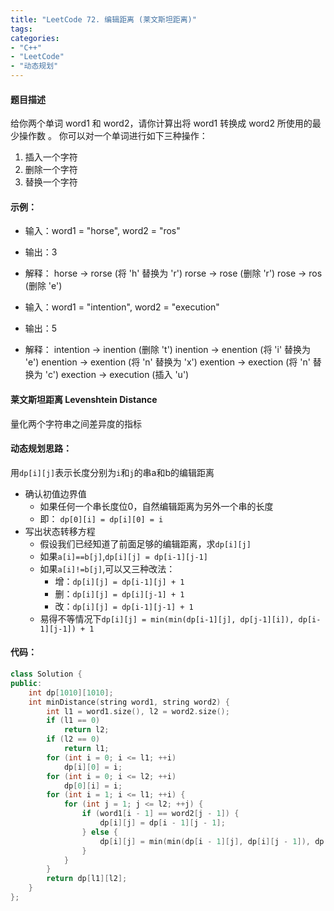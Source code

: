 ```yaml
---
title: "LeetCode 72. 编辑距离 (莱文斯坦距离)"
tags: 
categories: 
- "C++"
- "LeetCode"
- "动态规划"
---
```


#### 题目描述
给你两个单词 word1 和 word2，请你计算出将 word1 转换成 word2 所使用的最少操作数 。
你可以对一个单词进行如下三种操作：
1. 插入一个字符
2. 删除一个字符
3. 替换一个字符

#### 示例：
- 输入：word1 = "horse", word2 = "ros"
- 输出：3
- 解释：
	horse -> rorse (将 'h' 替换为 'r')
	rorse -> rose (删除 'r')
	rose -> ros (删除 'e')

- 输入：word1 = "intention", word2 = "execution"
- 输出：5
- 解释：
	intention -> inention (删除 't')
	inention -> enention (将 'i' 替换为 'e')
	enention -> exention (将 'n' 替换为 'x')
	exention -> exection (将 'n' 替换为 'c')
	exection -> execution (插入 'u')

#### 莱文斯坦距离 Levenshtein Distance
量化两个字符串之间差异度的指标

#### 动态规划思路：
用`dp[i][j]`表示长度分别为`i`和`j`的串a和b的编辑距离
- 确认初值边界值
	- 如果任何一个串长度位0，自然编辑距离为另外一个串的长度
	- 即： `dp[0][i] = dp[i][0] = i`
- 写出状态转移方程
	- 假设我们已经知道了前面足够的编辑距离，求`dp[i][j]`
	- 如果`a[i]==b[j]`,`dp[i][j] = dp[i-1][j-1]`
	- 如果`a[i]!=b[j]`,可以又三种改法：
		- 增：`dp[i][j] = dp[i-1][j] + 1`
		- 删：`dp[i][j] = dp[i][j-1] + 1`
		- 改：`dp[i][j] = dp[i-1][j-1] + 1`
	- 易得不等情况下`dp[i][j] = min(min(dp[i-1][j], dp[j-1][i]), dp[i-1][j-1]) + 1`

#### 代码：
``` CPP
class Solution {
public:
    int dp[1010][1010];
    int minDistance(string word1, string word2) {
        int l1 = word1.size(), l2 = word2.size();
        if (l1 == 0)
            return l2;
        if (l2 == 0)
            return l1;
        for (int i = 0; i <= l1; ++i)
            dp[i][0] = i;
        for (int i = 0; i <= l2; ++i)
            dp[0][i] = i;
        for (int i = 1; i <= l1; ++i) {
            for (int j = 1; j <= l2; ++j) {
                if (word1[i - 1] == word2[j - 1]) {
                    dp[i][j] = dp[i - 1][j - 1];
                } else {
                    dp[i][j] = min(min(dp[i - 1][j], dp[i][j - 1]), dp[i - 1][j - 1]) + 1;
                }
            }
        }
        return dp[l1][l2];
    }
};
```
